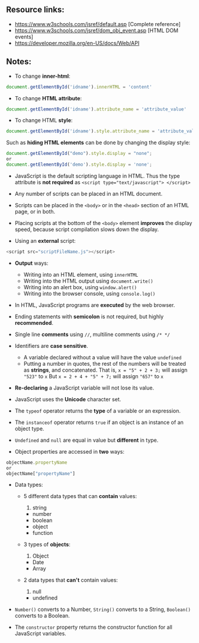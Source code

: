 **Resource links:**
---
* https://www.w3schools.com/jsref/default.asp    [Complete reference]
* https://www.w3schools.com/jsref/dom_obj_event.asp [HTML DOM events]
* https://developer.mozilla.org/en-US/docs/Web/API

**Notes:**
---
* To change **inner-html**:
```javascript
document.getElementById('idname').innerHTML = 'content'
```

* To change **HTML attribute**:
```javascript
document.getElementById('idname').attribute_name = 'attribute_value'
```

* To change HTML **style**:
```javascript
document.getElementById('idname').style.attribute_name = 'attribute_value'
```
Such as **hiding HTML elements** can be done by changing the display style:
```javascript
document.getElementById("demo").style.display = "none";
or
document.getElementById('demo').style.display = 'none';
```

* JavaScript is the default scripting language in HTML. Thus the type attribute is **not required** as
`<script type="text/javascript"> </script>`

* Any number of scripts can be placed in an HTML document.

* Scripts can be placed in the `<body>` or in the `<head>` section of an HTML page, or in both.

* Placing scripts at the bottom of the `<body>` element **improves** the display speed, because script compilation slows down the display.

* Using an **external** script:
```javascript
<script src="scriptFileName.js"></script>
```

* **Output** ways:
	* Writing into an HTML element, using `innerHTML`
	* Writing into the HTML output using `document.write()`
	* Writing into an alert box, using `window.alert()`
	* Writing into the browser console, using `console.log()`

* In HTML, JavaScript programs are **executed** by the web browser.

* Ending statements with **semicolon** is not required, but highly **recommended**.

* Single line **comments** using `//`, multiline comments using `/* */`

* Identifiers are **case sensitive**.
	* A variable declared without a value will have the value `undefined`
	* Putting a number in quotes, the rest of the numbers will be treated as **strings**, and concatenated. 
	That is, `x = "5" + 2 + 3;` will assign `"523"` to `x`
	But `x = 2 + 4 + "5" + 7;` will assign `"657"` to `x`

* **Re-declaring** a JavaScript variable will not lose its value.

* JavaScript uses the **Unicode** character set.

* The `typeof` operator returns the **type** of a variable or an expression.

* The `instanceof` operator returns `true` if an object is an instance of an object type.

* `Undefined` and `null` are equal in value but **different** in type.

* Object properties are accessed in **two** ways:
```javascript
objectName.propertyName
or
objectName["propertyName"]
```

* Data types:
	* 5 different data types that can **contain** values:
		1. string
		* number
		* boolean
		* object
		* function
		
	* 3 types of **objects**:
		1. Object
		* Date
		* Array
		
	* 2 data types that **can't** contain values:
		1. null
		* undefined
		
* `Number()` converts to a Number, `String()` converts to a String, `Boolean()` converts to a Boolean.

* The `constructor` property returns the constructor function for all JavaScript variables.

